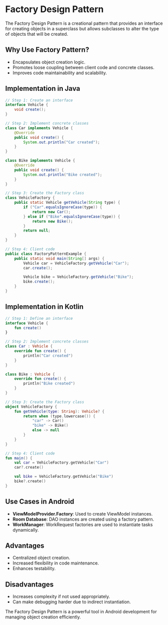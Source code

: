 # Factory Design Pattern

The Factory Design Pattern is a creational pattern that provides an interface for creating objects in a superclass but allows subclasses to alter the type of objects that will be created.

## Why Use Factory Pattern?
- Encapsulates object creation logic.
- Promotes loose coupling between client code and concrete classes.
- Improves code maintainability and scalability.

## Implementation in Java

```java
// Step 1: Create an interface
interface Vehicle {
    void create();
}

// Step 2: Implement concrete classes
class Car implements Vehicle {
    @Override
    public void create() {
        System.out.println("Car created");
    }
}

class Bike implements Vehicle {
    @Override
    public void create() {
        System.out.println("Bike created");
    }
}

// Step 3: Create the Factory class
class VehicleFactory {
    public static Vehicle getVehicle(String type) {
        if ("Car".equalsIgnoreCase(type)) {
            return new Car();
        } else if ("Bike".equalsIgnoreCase(type)) {
            return new Bike();
        }
        return null;
    }
}

// Step 4: Client code
public class FactoryPatternExample {
    public static void main(String[] args) {
        Vehicle car = VehicleFactory.getVehicle("Car");
        car.create();

        Vehicle bike = VehicleFactory.getVehicle("Bike");
        bike.create();
    }
}
```

## Implementation in Kotlin

```kotlin
// Step 1: Define an interface
interface Vehicle {
    fun create()
}

// Step 2: Implement concrete classes
class Car : Vehicle {
    override fun create() {
        println("Car created")
    }
}

class Bike : Vehicle {
    override fun create() {
        println("Bike created")
    }
}

// Step 3: Create the Factory class
object VehicleFactory {
    fun getVehicle(type: String): Vehicle? {
        return when (type.lowercase()) {
            "car" -> Car()
            "bike" -> Bike()
            else -> null
        }
    }
}

// Step 4: Client code
fun main() {
    val car = VehicleFactory.getVehicle("Car")
    car?.create()

    val bike = VehicleFactory.getVehicle("Bike")
    bike?.create()
}
```

## Use Cases in Android
- **ViewModelProvider.Factory**: Used to create ViewModel instances.
- **Room Database**: DAO instances are created using a factory pattern.
- **WorkManager**: WorkRequest factories are used to instantiate tasks dynamically.

## Advantages
- Centralized object creation.
- Increased flexibility in code maintenance.
- Enhances testability.

## Disadvantages
- Increases complexity if not used appropriately.
- Can make debugging harder due to indirect instantiation.

The Factory Design Pattern is a powerful tool in Android development for managing object creation efficiently.
